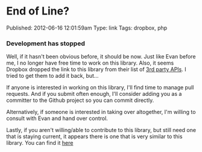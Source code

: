 End of Line?
============
Published: 2012-06-16 12:01:59am
Type: link
Tags: dropbox, php

### Development has stopped ###
Well, if it hasn't been obvious before, it should be now.  Just like Evan before me, I no longer have free time to work on this library.  Also, it seems Dropbox dropped the link to this library from their list of [3rd party APIs](https://www.dropbox.com/developers/reference/sdk).  I tried to get them to add it back, but…

If anyone is interested in working on this library, I'll find time to manage pull requests.  And if you submit often enough, I'll consider adding you as a committer to the Github project so you can commit directly.

Alternatively, if someone is interested in taking over altogether, I'm willing to consult with Evan and hand over control.

Lastly, if you aren't willing/able to contribute to this library, but still need one that is staying current, it appears there is one that is very similar to this library.  You can find it [here](https://github.com/BenTheDesigner/Dropbox)